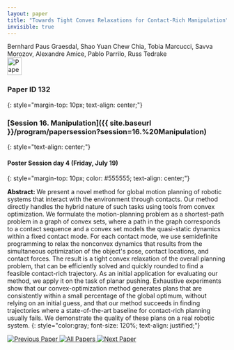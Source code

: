 ```yaml
---
layout: paper
title: "Towards Tight Convex Relaxations for Contact-Rich Manipulation"
invisible: true
---
```

<div class="paper-authors">
<div class="paper-author-box">
    <div class="paper-author-name">Bernhard Paus Graesdal, Shao Yuan Chew Chia, Tobia Marcucci, Savva Morozov, Alexandre Amice, Pablo Parrilo, Russ Tedrake</div>
    <div class="paper-author-uni"></div>
</div>

</div><div class="paper-pdf">
                <div> <a href="https://www.roboticsproceedings.org/rss20/p132.pdf"><img src="{{ site.baseurl }}/images/paper_link.png" alt="Paper Website" width = "33"  height = "40"/></a> </div>
                </div>

### Paper ID 132
{: style="margin-top: 10px; text-align: center;"}

### [Session 16. Manipulation]({{ site.baseurl }}/program/papersession?session=16.%20Manipulation)
{: style="text-align: center;"}

#### Poster Session day 4 (Friday, July 19)
{: style="margin-top: 10px; color: #555555; text-align: center;"}

<b style="color: black;">Abstract: </b>We present a novel method for global motion planning of robotic systems that interact with the environment through contacts. Our method directly handles the hybrid nature of such tasks using tools from convex optimization. We formulate the motion-planning problem as a shortest-path problem in a graph of convex sets, where a path in the graph corresponds to a contact sequence and a convex set models the quasi-static dynamics within a fixed contact mode. For each contact mode, we use semidefinite programming to relax the nonconvex dynamics that results from the simultaneous optimization of the object's pose, contact locations, and contact forces. The result is a tight convex relaxation of the overall planning problem, that can be efficiently solved and quickly rounded to find a feasible contact-rich trajectory. As an initial application for evaluating our method, we apply it on the task of planar pushing. Exhaustive experiments show that our convex-optimization method generates plans that are consistently within a small percentage of the global optimum, without relying on an initial guess, and that our method succeeds in finding trajectories where a state-of-the-art baseline for contact-rich planning usually fails. We demonstrate the quality of these plans on a real robotic system.
{: style="color:gray; font-size: 120%; text-align: justified;"}


<div class="paper-menu">
<a href="{{ site.baseurl }}/program/papers/131/"> <img src="{{ site.baseurl }}/images/previous_paper_icon.png" alt="Previous Paper" title="Previous Paper"/> </a>
<a href="{{ site.baseurl }}/program/papers"><img src="{{ site.baseurl }}/images/overview_icon.png" alt="All Papers" title="All Papers"/> </a>
<a href="{{ site.baseurl }}/program/papers/133/"> <img src="{{ site.baseurl }}/images/next_paper_icon.png" alt="Next Paper" title="Next Paper"/> </a>

</div>
